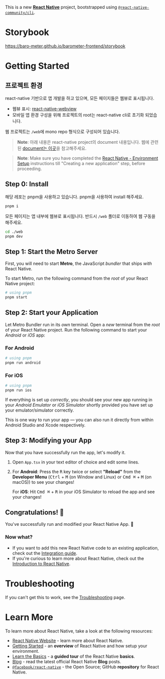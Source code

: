 This is a new [**React Native**](https://reactnative.dev) project, bootstrapped using [`@react-native-community/cli`](https://github.com/react-native-community/cli).

# Storybook

https://baro-meter.github.io/barometer-frontend/storybook

# Getting Started

## 프로젝트 환경

react-native 기반으로 앱 개발을 하고 있으며, 모든 페이지들은 웹뷰로 표시됩니다.

- 웹뷰 표시: [react-native-webview](https://github.com/react-native-webview/react-native-webview)
- 모바일 앱 환경 구성을 위해 프로젝트의 root는 react-native cli로 초기화 되었습니다.

웹 프로젝트는 `/web`에 mono repo 형식으로 구성되어 있습니다.

> **Note**: 아래 내용은 react-native project의 document 내용입니다.
> 웹에 관련된 [document는 이곳](./web#readme)을 참고해주세요.

> **Note**: Make sure you have completed the [React Native - Environment Setup](https://reactnative.dev/docs/environment-setup) instructions till "Creating a new application" step, before proceeding.

## Step 0: Install

해당 레포는 pnpm을 사용하고 있습니다.
pnpm을 사용하여 install 해주세요.

```bash
pnpm i
```

모든 페이지는 앱 내부에 웹뷰로 표시됩니다.
반드시 `/web` 폴더로 이동하여 웹 구동을 해주세요.

```bash
cd ./web
pnpm dev
```

## Step 1: Start the Metro Server

First, you will need to start **Metro**, the JavaScript _bundler_ that ships _with_ React Native.

To start Metro, run the following command from the _root_ of your React Native project:

```bash
# using pnpm
pnpm start
```

## Step 2: Start your Application

Let Metro Bundler run in its _own_ terminal. Open a _new_ terminal from the _root_ of your React Native project. Run the following command to start your _Android_ or _iOS_ app:

### For Android

```bash
# using pnpm
pnpm run android
```

### For iOS

```bash
# using pnpm
pnpm run ios
```

If everything is set up _correctly_, you should see your new app running in your _Android Emulator_ or _iOS Simulator_ shortly provided you have set up your emulator/simulator correctly.

This is one way to run your app — you can also run it directly from within Android Studio and Xcode respectively.

## Step 3: Modifying your App

Now that you have successfully run the app, let's modify it.

1. Open `App.tsx` in your text editor of choice and edit some lines.
2. For **Android**: Press the <kbd>R</kbd> key twice or select **"Reload"** from the **Developer Menu** (<kbd>Ctrl</kbd> + <kbd>M</kbd> (on Window and Linux) or <kbd>Cmd ⌘</kbd> + <kbd>M</kbd> (on macOS)) to see your changes!

   For **iOS**: Hit <kbd>Cmd ⌘</kbd> + <kbd>R</kbd> in your iOS Simulator to reload the app and see your changes!

## Congratulations! :tada:

You've successfully run and modified your React Native App. :partying_face:

### Now what?

- If you want to add this new React Native code to an existing application, check out the [Integration guide](https://reactnative.dev/docs/integration-with-existing-apps).
- If you're curious to learn more about React Native, check out the [Introduction to React Native](https://reactnative.dev/docs/getting-started).

# Troubleshooting

If you can't get this to work, see the [Troubleshooting](https://reactnative.dev/docs/troubleshooting) page.

# Learn More

To learn more about React Native, take a look at the following resources:

- [React Native Website](https://reactnative.dev) - learn more about React Native.
- [Getting Started](https://reactnative.dev/docs/environment-setup) - an **overview** of React Native and how setup your environment.
- [Learn the Basics](https://reactnative.dev/docs/getting-started) - a **guided tour** of the React Native **basics**.
- [Blog](https://reactnative.dev/blog) - read the latest official React Native **Blog** posts.
- [`@facebook/react-native`](https://github.com/facebook/react-native) - the Open Source; GitHub **repository** for React Native.
